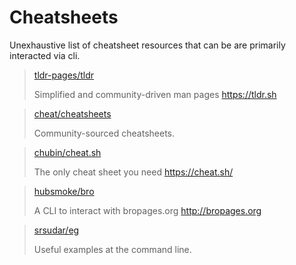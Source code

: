 # Cheatsheets
Unexhaustive list of cheatsheet resources that can be are primarily interacted via cli.

> [tldr-pages/tldr](https://github.com/tldr-pages/tldr)
>
> Simplified and community-driven man pages https://tldr.sh

> [cheat/cheatsheets](https://github.com/cheat/cheatsheets)
>
> Community-sourced cheatsheets.

> [chubin/cheat.sh](https://github.com/chubin/cheat.sh)
>
> The only cheat sheet you need https://cheat.sh/

> [hubsmoke/bro](https://github.com/hubsmoke/bro)
>
> A CLI to interact with bropages.org http://bropages.org

> [srsudar/eg](https://github.com/srsudar/eg)
>
> Useful examples at the command line.
